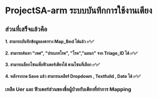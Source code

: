 # ProjectSA-arm ระบบบันทึกการใช้งานเตียง 

## ส่วนที่เสร็จแล้วคือ 
####  1. สามารถบันทึกข้อมูลลงตาราง Map_Bed ได้แล้ว ✅✅
####  2. สามารถค้นหา "เพศ", "ประเภทโรค", "โรค","แผนก" จาก Triage_ID ได้ ✅✅
####  3. สามารถเลือกโซนเพื่อฟิวเตอร์เตียงได้ ตามโซนที่เลือก ✅✅
####  4. หลังจากกด Save แล้ว สามารถเคลียร์ Dropdown , Textfuild , Date ได้ ✅✅


### เหลือ Uer และ ฟิวเตอร์ส่วนของชื่อผู้ป่วยกับเตียงที่ทำการ Mapping 
